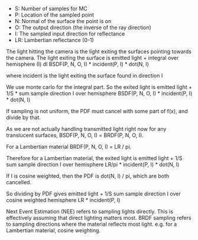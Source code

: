    * S: Number of samples for MC
   * P: Location of the sampled point
   * N: Normal of the surface the point is on
   * O: The output direction (the inverse of the ray direction)
   * I: The sampled input direction for reflectance
   * LR: Lambertian reflectance (0-1)

The light hitting the camera is the light exiting the surfaces pointing towards the camera.
The light exiting the surface is
    emitted light +
    integral over hemisphere (I) dI
        BSDF(P, N, O, I) * incident(P, I) * dot(N, I)

where incident is the light exiting the surface found in direction I

We use monte carlo for the integral part. So the exited light is
    emitted light +
    1/S * sum
        sample direction I over hemisphere
            BSDF(P, N, O, I) * incident(P, I) * dot(N, I)

If sampling is not uniform, the PDF must cancel with some part of f(x), and divide by that.

As we are not actually handling transmitted light right now for any translucent surfaces, BSDF(P, N, O, I) = BRDF(P, N, O, I).

For a Lambertian material BRDF(P, N, O, I) = LR / pi.

Therefore for a Lambertian material, the exited light is
    emitted light +
    1/S sum
        sample direction I over hemisphere
            LR/pi * incident(P, I) * dot(N, I)

If I is cosine weighted, then the PDF is dot(N, I) / pi, which are both cancelled.

So dividing by PDF gives
    emitted light +
    1/S sum
        sample direction I over cosine weighted hemisphere
            LR * incident(P, I)

Next Event Estimation (NEE) refers to sampling lights directly. This is effectively assuming that direct lighting matters most.
BRDF sampling refers to sampling directions where the material reflects most light. e.g. for a Lambertian material, cosine weighting.
